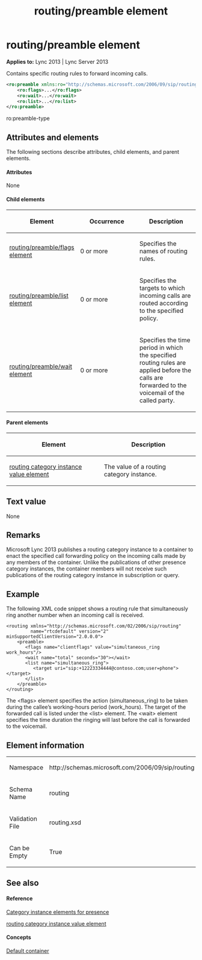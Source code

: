 ﻿---
title: routing/preamble element
TOCTitle: routing/preamble element
ms:assetid: a552026b-a059-48dc-9d4d-3fbecc66cc46
ms:mtpsurl: https://msdn.microsoft.com/en-us/library/Dn454775(v=office.15)
ms:contentKeyID: 57093663
ms.date: 07/24/2014
mtps_version: v=office.15
dev_langs:
- xml
---

# routing/preamble element


**Applies to:** Lync 2013 | Lync Server 2013

Contains specific routing rules to forward incoming calls.

```xml
<ro:preamble xmlns:ro="http://schemas.microsoft.com/2006/09/sip/routing">
    <ro:flags>...</ro:flags>
    <ro:wait>...</ro:wait>
    <ro:list>...</ro:list>
</ro:preamble>
```

ro:preamble-type

## Attributes and elements

The following sections describe attributes, child elements, and parent elements.

#### Attributes

None

#### Child elements

<table>
<colgroup>
<col style="width: 33%" />
<col style="width: 33%" />
<col style="width: 33%" />
</colgroup>
<thead>
<tr class="header">
<th><p>Element</p></th>
<th><p>Occurrence</p></th>
<th><p>Description</p></th>
</tr>
</thead>
<tbody>
<tr class="odd">
<td><p><a href="routing-preamble-flags-element.md">routing/preamble/flags element</a></p></td>
<td><p>0 or more</p></td>
<td><p>Specifies the names of routing rules.</p></td>
</tr>
<tr class="even">
<td><p><a href="routing-preamble-list-element.md">routing/preamble/list element</a></p></td>
<td><p>0 or more</p></td>
<td><p>Specifies the targets to which incoming calls are routed according to the specified policy.</p></td>
</tr>
<tr class="odd">
<td><p><a href="routing-preamble-wait-element.md">routing/preamble/wait element</a></p></td>
<td><p>0 or more</p></td>
<td><p>Specifies the time period in which the specified routing rules are applied before the calls are forwarded to the voicemail of the called party.</p></td>
</tr>
</tbody>
</table>


#### Parent elements

<table>
<colgroup>
<col style="width: 50%" />
<col style="width: 50%" />
</colgroup>
<thead>
<tr class="header">
<th><p>Element</p></th>
<th><p>Description</p></th>
</tr>
</thead>
<tbody>
<tr class="odd">
<td><p><a href="routing-category-instance-value-element.md">routing category instance value element</a></p></td>
<td><p>The value of a routing category instance.</p></td>
</tr>
</tbody>
</table>


## Text value

None

## Remarks

Microsoft Lync 2013 publishes a routing category instance to a container to enact the specified call forwarding policy on the incoming calls made by any members of the container. Unlike the publications of other presence category instances, the container members will not receive such publications of the routing category instance in subscription or query.

## Example

The following XML code snippet shows a routing rule that simultaneously ring another number when an incoming call is received.

    <routing xmlns="http://schemas.microsoft.com/02/2006/sip/routing" 
             name="rtcdefault" version="2" minSupportedClientVersion="2.0.0.0">
        <preamble>
           <flags name="clientflags" value="simultaneous_ring work_hours"/>
           <wait name="total" seconds="30"></wait>
           <list name="simultaneous_ring">
              <target uri="sip:+12223334444@contoso.com;user=phone"></target>
           </list>
        </preamble>
    </routing>

The \<flags\> element specifies the action (simultaneous\_ring) to be taken during the callee’s working-hours period (work\_hours). The target of the forwarded call is listed under the \<list\> element. The \<wait\> element specifies the time duration the ringing will last before the call is forwarded to the voicemail.

## Element information

<table>
<colgroup>
<col style="width: 50%" />
<col style="width: 50%" />
</colgroup>
<tbody>
<tr class="odd">
<td><p>Namespace</p></td>
<td><p>http://schemas.microsoft.com/2006/09/sip/routing</p></td>
</tr>
<tr class="even">
<td><p>Schema Name</p></td>
<td><p>routing</p></td>
</tr>
<tr class="odd">
<td><p>Validation File</p></td>
<td><p>routing.xsd</p></td>
</tr>
<tr class="even">
<td><p>Can be Empty</p></td>
<td><p>True</p></td>
</tr>
</tbody>
</table>


## See also

#### Reference

[Category instance elements for presence](category-instance-elements-for-presence.md)

[routing category instance value element](routing-category-instance-value-element.md)

#### Concepts

[Default container](default-container.md)

